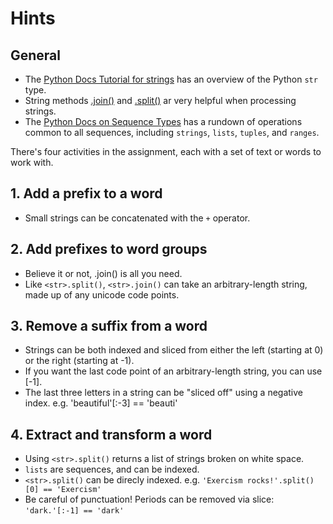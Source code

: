 # Hints

## General

- The [Python Docs Tutorial for strings][python-str-doc] has an overview of the Python `str` type.
- String methods [<str>.join()][str-join] and [<str>.split()][str-split] ar very helpful when processing strings.
- The [Python Docs on Sequence Types][common sequence operations] has a rundown of operations common to all sequences, including `strings`, `lists`, `tuples`, and `ranges`.

There's four activities in the assignment, each with a set of text or words to work with.

## 1. Add a prefix to a word

- Small strings can be concatenated with the `+` operator.

## 2. Add prefixes to word groups

- Believe it or not, <str>.join() is all you need.
- Like `<str>.split()`, `<str>.join()` can take an arbitrary-length string, made up of any unicode code points.

## 3. Remove a suffix from a word

- Strings can be both indexed and sliced from either the left (starting at 0) or the right (starting at -1).
- If you want the last code point of an arbitrary-length string, you can use [-1].
- The last three letters in a string can be "sliced off" using a negative index. e.g. 'beautiful'[:-3] == 'beauti'

## 4. Extract and transform a word

- Using `<str>.split()` returns a list of strings broken on white space.
- `lists` are sequences, and can be indexed.
- `<str>.split()` can be direcly indexed. e.g. `'Exercism rocks!'.split()[0] == 'Exercism'`
- Be careful of punctuation! Periods can be removed via slice: `'dark.'[:-1] == 'dark'`

[python-str-doc]: https://docs.python.org/3/tutorial/introduction.html#strings

[common sequence operations]: https://docs.python.org/3/library/stdtypes.html#text-sequence-type-str
[str-join]: https://docs.python.org/3/library/stdtypes.html#str.join
[str-split]: https://docs.python.org/3/library/stdtypes.html#str.split
